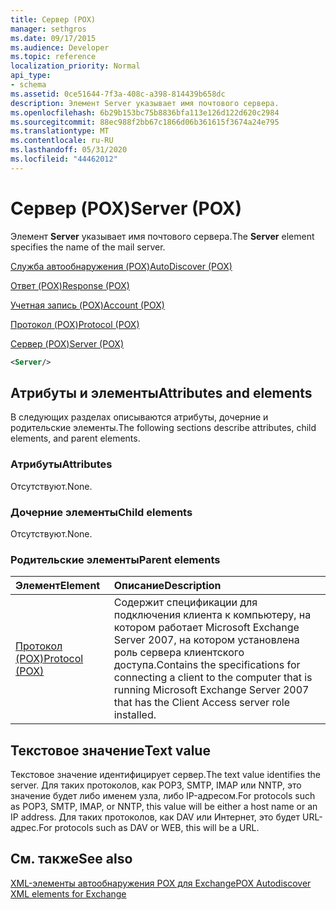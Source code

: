 ```yaml
---
title: Сервер (POX)
manager: sethgros
ms.date: 09/17/2015
ms.audience: Developer
ms.topic: reference
localization_priority: Normal
api_type:
- schema
ms.assetid: 0ce51644-7f3a-408c-a398-814439b658dc
description: Элемент Server указывает имя почтового сервера.
ms.openlocfilehash: 6b29b153bc75b8836bfa113e126d122d620c2984
ms.sourcegitcommit: 88ec988f2bb67c1866d06b361615f3674a24e795
ms.translationtype: MT
ms.contentlocale: ru-RU
ms.lasthandoff: 05/31/2020
ms.locfileid: "44462012"
---
```

# <a name="server-pox"></a><span data-ttu-id="8f4ab-103">Сервер (POX)</span><span class="sxs-lookup"><span data-stu-id="8f4ab-103">Server (POX)</span></span>

<span data-ttu-id="8f4ab-104">Элемент **Server** указывает имя почтового сервера.</span><span class="sxs-lookup"><span data-stu-id="8f4ab-104">The **Server** element specifies the name of the mail server.</span></span> 
  
[<span data-ttu-id="8f4ab-105">Служба автообнаружения (POX)</span><span class="sxs-lookup"><span data-stu-id="8f4ab-105">AutoDiscover (POX)</span></span>](autodiscover-pox.md)
  
[<span data-ttu-id="8f4ab-106">Ответ (POX)</span><span class="sxs-lookup"><span data-stu-id="8f4ab-106">Response (POX)</span></span>](response-pox.md)
  
[<span data-ttu-id="8f4ab-107">Учетная запись (POX)</span><span class="sxs-lookup"><span data-stu-id="8f4ab-107">Account (POX)</span></span>](account-pox.md)
  
[<span data-ttu-id="8f4ab-108">Протокол (POX)</span><span class="sxs-lookup"><span data-stu-id="8f4ab-108">Protocol (POX)</span></span>](protocol-pox.md)
  
[<span data-ttu-id="8f4ab-109">Сервер (POX)</span><span class="sxs-lookup"><span data-stu-id="8f4ab-109">Server (POX)</span></span>](server-pox.md)
  
```xml
<Server/>
```

## <a name="attributes-and-elements"></a><span data-ttu-id="8f4ab-110">Атрибуты и элементы</span><span class="sxs-lookup"><span data-stu-id="8f4ab-110">Attributes and elements</span></span>

<span data-ttu-id="8f4ab-111">В следующих разделах описываются атрибуты, дочерние и родительские элементы.</span><span class="sxs-lookup"><span data-stu-id="8f4ab-111">The following sections describe attributes, child elements, and parent elements.</span></span>
  
### <a name="attributes"></a><span data-ttu-id="8f4ab-112">Атрибуты</span><span class="sxs-lookup"><span data-stu-id="8f4ab-112">Attributes</span></span>

<span data-ttu-id="8f4ab-113">Отсутствуют.</span><span class="sxs-lookup"><span data-stu-id="8f4ab-113">None.</span></span>
  
### <a name="child-elements"></a><span data-ttu-id="8f4ab-114">Дочерние элементы</span><span class="sxs-lookup"><span data-stu-id="8f4ab-114">Child elements</span></span>

<span data-ttu-id="8f4ab-115">Отсутствуют.</span><span class="sxs-lookup"><span data-stu-id="8f4ab-115">None.</span></span>
  
### <a name="parent-elements"></a><span data-ttu-id="8f4ab-116">Родительские элементы</span><span class="sxs-lookup"><span data-stu-id="8f4ab-116">Parent elements</span></span>

|<span data-ttu-id="8f4ab-117">**Элемент**</span><span class="sxs-lookup"><span data-stu-id="8f4ab-117">**Element**</span></span>|<span data-ttu-id="8f4ab-118">**Описание**</span><span class="sxs-lookup"><span data-stu-id="8f4ab-118">**Description**</span></span>|
|:-----|:-----|
|[<span data-ttu-id="8f4ab-119">Протокол (POX)</span><span class="sxs-lookup"><span data-stu-id="8f4ab-119">Protocol (POX)</span></span>](protocol-pox.md) <br/> |<span data-ttu-id="8f4ab-120">Содержит спецификации для подключения клиента к компьютеру, на котором работает Microsoft Exchange Server 2007, на котором установлена роль сервера клиентского доступа.</span><span class="sxs-lookup"><span data-stu-id="8f4ab-120">Contains the specifications for connecting a client to the computer that is running Microsoft Exchange Server 2007 that has the Client Access server role installed.</span></span>  <br/> |
   
## <a name="text-value"></a><span data-ttu-id="8f4ab-121">Текстовое значение</span><span class="sxs-lookup"><span data-stu-id="8f4ab-121">Text value</span></span>

<span data-ttu-id="8f4ab-122">Текстовое значение идентифицирует сервер.</span><span class="sxs-lookup"><span data-stu-id="8f4ab-122">The text value identifies the server.</span></span> <span data-ttu-id="8f4ab-123">Для таких протоколов, как POP3, SMTP, IMAP или NNTP, это значение будет либо именем узла, либо IP-адресом.</span><span class="sxs-lookup"><span data-stu-id="8f4ab-123">For protocols such as POP3, SMTP, IMAP, or NNTP, this value will be either a host name or an IP address.</span></span> <span data-ttu-id="8f4ab-124">Для таких протоколов, как DAV или Интернет, это будет URL-адрес.</span><span class="sxs-lookup"><span data-stu-id="8f4ab-124">For protocols such as DAV or WEB, this will be a URL.</span></span>
  
## <a name="see-also"></a><span data-ttu-id="8f4ab-125">См. также</span><span class="sxs-lookup"><span data-stu-id="8f4ab-125">See also</span></span>



[<span data-ttu-id="8f4ab-126">XML-элементы автообнаружения POX для Exchange</span><span class="sxs-lookup"><span data-stu-id="8f4ab-126">POX Autodiscover XML elements for Exchange</span></span>](pox-autodiscover-xml-elements-for-exchange.md)

